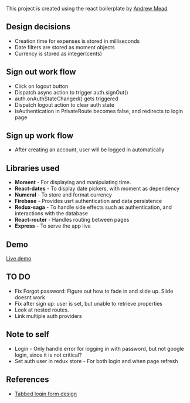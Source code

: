 
This project is created using the react boilerplate by [Andrew Mead](https://github.com/andrewjmead)

## Design decisions
* Creation time for expenses is stored in milliseconds  
* Date filters are stored as moment objects  
* Currency is stored as integer(cents)  

## Sign out work flow
* Click on logout button
* Dispatch async action to trigger auth.signOut()
* auth.onAuthStateChanged() gets triggered
* Dispatch logout action to clear auth state
* isAuthentication in PrivateRoute becomes false, and redirects to login page

## Sign up work flow
* After creating an account, user will be logged in automatically

## Libraries used
* __Moment__ - For displaying and manipulating time.   
* __React-dates__ - To display date pickers, with moment as dependency  
* __Numeral__ - To store and format currency    
* __Firebase__ - Provides usrt authentication and data persistence  
* __Redux-saga__ - To handle side effects such as authentication, and interactions with the database  
* __React-router__ - Handles routing between pages  
* __Express__ - To serve the app live  


## Demo
[Live demo](https://han-expensify.herokuapp.com/)


## TO DO
* Fix Forgot password: Figure out how to fade in and slide up. Slide doesnt work
* Fix after sign up: user is set, but unable to retrieve properties
* Look at nested routes.
* Link multiple auth providers

## Note to self
* Login - Only handle error for logging in with password, but not google login, since it is not critical?
* Set auth user in redux store - For both login and when page refresh

## References
* [Tabbed login form design](https://t02vt3ludlc288yi5365dsdi-wpengine.netdna-ssl.com/wp-content/uploads/2014/04/tab-login-sign-up-forms.jpg)
